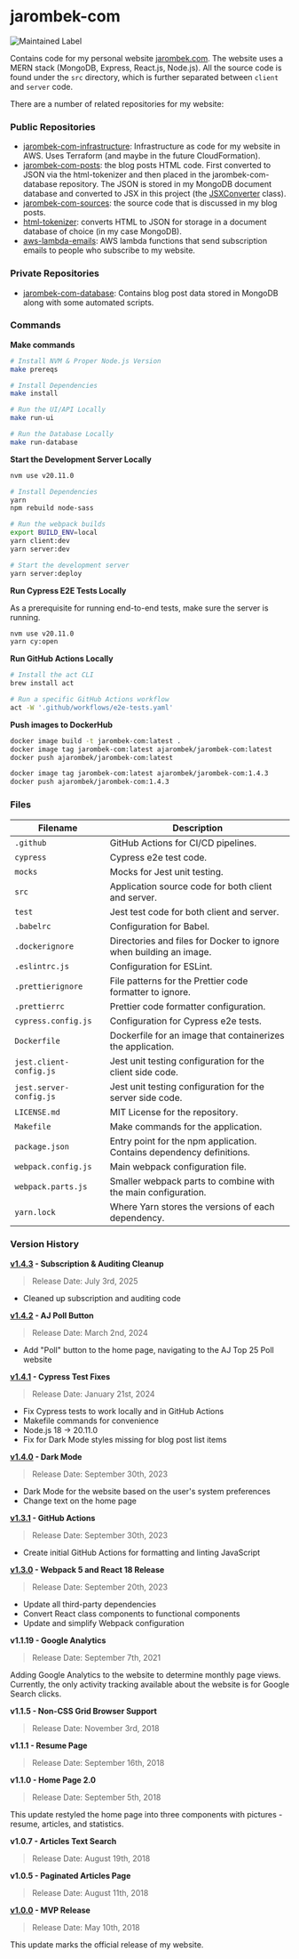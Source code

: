 # jarombek-com

![Maintained Label](https://img.shields.io/badge/Maintained-Yes-brightgreen?style=for-the-badge)

Contains code for my personal website [jarombek.com](https://jarombek.com).  The website uses a MERN 
stack (MongoDB, Express, React.js, Node.js).  All the source code is found under the `src` 
directory, which is further separated between `client` and `server` code.

There are a number of related repositories for my website:

### Public Repositories

- [jarombek-com-infrastructure](https://github.com/AJarombek/jarombek-com-infrastructure): Infrastructure
as code for my website in AWS.  Uses Terraform (and maybe in the future CloudFormation).
- [jarombek-com-posts](https://github.com/AJarombek/jarombek-com-posts): the blog posts HTML code.  First 
converted to JSON via the html-tokenizer and then placed in the jarombek-com-database repository.  The 
JSON is stored in my MongoDB document database and converted to JSX in this project (the
[JSXConverter](https://github.com/AJarombek/jarombek-com/blob/master/src/client/JSXConverter.js) class).
- [jarombek-com-sources](https://github.com/AJarombek/jarombek-com-sources): the source code that is 
discussed in my blog posts.
- [html-tokenizer](https://github.com/AJarombek/html-tokenizer): converts HTML to JSON for storage in 
a document database of choice (in my case MongoDB).
- [aws-lambda-emails](https://github.com/AJarombek/aws-lambda-emails): AWS lambda functions that
send subscription emails to people who subscribe to my website.

### Private Repositories

- [jarombek-com-database](https://github.com/AJarombek/jarombek-com-database): Contains blog post data 
stored in MongoDB along with some automated scripts.

### Commands

**Make commands**

```bash
# Install NVM & Proper Node.js Version
make prereqs

# Install Dependencies
make install

# Run the UI/API Locally
make run-ui

# Run the Database Locally
make run-database
```

**Start the Development Server Locally**

```bash
nvm use v20.11.0

# Install Dependencies
yarn
npm rebuild node-sass

# Run the webpack builds
export BUILD_ENV=local
yarn client:dev
yarn server:dev

# Start the development server
yarn server:deploy
```

**Run Cypress E2E Tests Locally**

As a prerequisite for running end-to-end tests, make sure the server is running.

```bash
nvm use v20.11.0
yarn cy:open
```

**Run GitHub Actions Locally**

```bash
# Install the act CLI
brew install act

# Run a specific GitHub Actions workflow
act -W '.github/workflows/e2e-tests.yaml'
```

**Push images to DockerHub**

```bash
docker image build -t jarombek-com:latest .
docker image tag jarombek-com:latest ajarombek/jarombek-com:latest
docker push ajarombek/jarombek-com:latest

docker image tag jarombek-com:latest ajarombek/jarombek-com:1.4.3
docker push ajarombek/jarombek-com:1.4.3
```

### Files

| Filename                | Description                                                            |
|-------------------------|------------------------------------------------------------------------|
| `.github`               | GitHub Actions for CI/CD pipelines.                                    |
| `cypress`               | Cypress e2e test code.                                                 |
| `mocks`                 | Mocks for Jest unit testing.                                           |
| `src`                   | Application source code for both client and server.                    |
| `test`                  | Jest test code for both client and server.                             |
| `.babelrc`              | Configuration for Babel.                                               |
| `.dockerignore`         | Directories and files for Docker to ignore when building an image.     |
| `.eslintrc.js`          | Configuration for ESLint.                                              |
| `.prettierignore`       | File patterns for the Prettier code formatter to ignore.               |
| `.prettierrc`           | Prettier code formatter configuration.                                 |
| `cypress.config.js`     | Configuration for Cypress e2e tests.                                   |
| `Dockerfile`            | Dockerfile for an image that containerizes the application.            |
| `jest.client-config.js` | Jest unit testing configuration for the client side code.              |
| `jest.server-config.js` | Jest unit testing configuration for the server side code.              |
| `LICENSE.md`            | MIT License for the repository.                                        |
| `Makefile`              | Make commands for the application.                                     |
| `package.json`          | Entry point for the npm application.  Contains dependency definitions. |
| `webpack.config.js`     | Main webpack configuration file.                                       |
| `webpack.parts.js`      | Smaller webpack parts to combine with the main configuration.          |
| `yarn.lock`             | Where Yarn stores the versions of each dependency.                     |

### Version History

**[v1.4.3](https://github.com/AJarombek/jarombek-com/tree/v1.4.3) - Subscription & Auditing Cleanup**

> Release Date: July 3rd, 2025

* Cleaned up subscription and auditing code

**[v1.4.2](https://github.com/AJarombek/jarombek-com/tree/v1.4.2) - AJ Poll Button**

> Release Date: March 2nd, 2024

* Add "Poll" button to the home page, navigating to the AJ Top 25 Poll website

**[v1.4.1](https://github.com/AJarombek/jarombek-com/tree/v1.4.1) - Cypress Test Fixes**

> Release Date: January 21st, 2024

* Fix Cypress tests to work locally and in GitHub Actions
* Makefile commands for convenience
* Node.js 18 -> 20.11.0
* Fix for Dark Mode styles missing for blog post list items

**[v1.4.0](https://github.com/AJarombek/jarombek-com/tree/v1.4.0) - Dark Mode**

> Release Date: September 30th, 2023

* Dark Mode for the website based on the user's system preferences
* Change text on the home page

**[v1.3.1](https://github.com/AJarombek/jarombek-com/tree/v1.3.1) - GitHub Actions**

> Release Date: September 30th, 2023

* Create initial GitHub Actions for formatting and linting JavaScript

**[v1.3.0](https://github.com/AJarombek/jarombek-com/tree/v1.3.0) - Webpack 5 and React 18 Release**

> Release Date: September 20th, 2023

* Update all third-party dependencies
* Convert React class components to functional components
* Update and simplify Webpack configuration

**v1.1.19 - Google Analytics**

> Release Date: September 7th, 2021

Adding Google Analytics to the website to determine monthly page views.  Currently, the only activity tracking 
available about the website is for Google Search clicks.

**v1.1.5 - Non-CSS Grid Browser Support**

> Release Date: November 3rd, 2018

**v1.1.1 - Resume Page**

> Release Date: September 16th, 2018

**v1.1.0 - Home Page 2.0**

> Release Date: September 5th, 2018

This update restyled the home page into three components with pictures - resume, articles, and statistics.

**v1.0.7 - Articles Text Search**

> Release Date: August 19th, 2018

**v1.0.5 - Paginated Articles Page**

> Release Date: August 11th, 2018

**[v1.0.0](https://github.com/AJarombek/jarombek-com/tree/v1.0.0) - MVP Release**

> Release Date: May 10th, 2018

This update marks the official release of my website.
